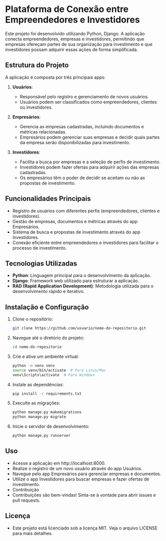 # Plataforma de Conexão entre Empreendedores e Investidores

Este projeto foi desenvolvido utilizando Python, Django. A aplicação conecta empreendedores, empresas e investidores, permitindo que empresas ofereçam partes de sua organização para investimento e que investidores possam adquirir essas ações de forma simplificada.

## Estrutura do Projeto

A aplicação é composta por três principais apps:

1. **Usuários**: 
   - Responsável pelo registro e gerenciamento de novos usuários.
   - Usuários podem ser classificados como empreendedores, clientes ou investidores.

2. **Empresários**:
   - Gerencia as empresas cadastradas, incluindo documentos e métricas relacionadas.
   - Empresários podem gerenciar suas empresas e decidir quais partes da empresa serão disponibilizadas para investimento.

3. **Investidores**:
   - Facilita a busca por empresas e a seleção de perfis de investimento.
   - Investidores podem fazer ofertas para adquirir ações das empresas cadastradas.
   - Os empresários têm o poder de decidir se aceitam ou não as propostas de investimento.

## Funcionalidades Principais

- Registro de usuários com diferentes perfis (empreendedores, clientes e investidores).
- Gestão de empresas, documentos e métricas através do app Empresários.
- Sistema de busca e propostas de investimento através do app Investidores.
- Conexão eficiente entre empreendedores e investidores para facilitar o processo de investimento.

## Tecnologias Utilizadas

- **Python**: Linguagem principal para o desenvolvimento da aplicação.
- **Django**: Framework web utilizado para estruturar a aplicação.
- **RAD (Rapid Application Development)**: Metodologia utilizada para o desenvolvimento rápido e iterativo.

## Instalação e Configuração

1. Clone o repositório:
   ```bash
   git clone https://github.com/usuario/nome-do-repositorio.git

2. Navegue até o diretório do projeto:
    ```bash
    cd nome-do-repositorio
    
3. Crie e ative um ambiente virtual:
    ```bash
    python -m venv venv
    source venv/bin/activate  # Para Linux/Mac
    venv\Scripts\activate  # Para Windows

4. Instale as dependências:
    ```bash
    pip install -r requirements.txt

5. Execulte as migrações:
    ```bash
    python manage.py makemigrations
    python manage.py migrate

6. Inicie o servidor de desenvolvimento:
    ```bash
    python manage.py runserver

## Uso 
   - Acesse a aplicação em http://localhost:8000.
   - Realize o registro de um novo usuário através do app Usuários.
   - Navegue pelo app Empresários para gerenciar empresas e documentos.
   - Utilize o app Investidores para buscar empresas e fazer ofertas de investimento.
   - Contribuição
   - Contribuições são bem-vindas! Sinta-se à vontade para abrir issues e pull requests.

## Licença 
   - Este projeto está licenciado sob a licença MIT. Veja o arquivo LICENSE para mais detalhes.

